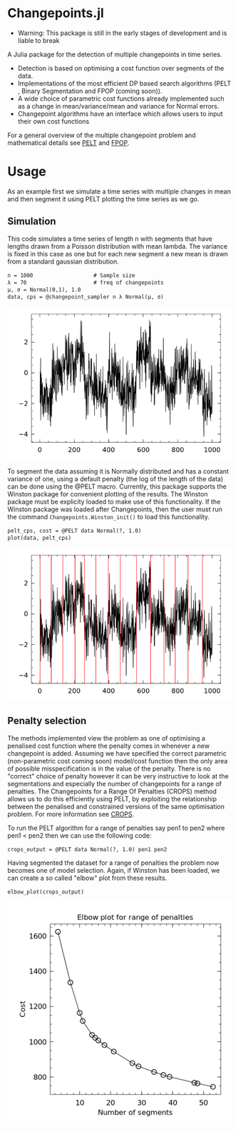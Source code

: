 # Changepoints.jl

* Warning: This package is still in the early stages of development and is liable to break

A Julia package for the detection of multiple changepoints in time series.

- Detection is based on optimising a cost function over segments of the data.
- Implementations of the most efficient DP based search algorithms (PELT , Binary Segmentation and FPOP (coming soon)).
- A wide choice of parametric cost functions already implemented such as a change in mean/variance/mean and variance for Normal errors.
- Changepoint algorithms have an interface which allows users to input their own cost functions

For a general overview of the multiple changepoint problem and mathematical details see [PELT](http://arxiv.org/pdf/1101.1438.pdf) and [FPOP](http://arxiv.org/abs/1409.1842).

# Usage

As an example first we simulate a time series with multiple changes in mean and then segment it using PELT plotting the time series as we go.

## Simulation

This code simulates a time series of length n with segments that have lengths drawn from a Poisson distribution with mean lambda. The variance
is fixed in this case as one but for each new segment a new mean is drawn from a standard gaussian distribution.

```
n = 1000                   # Sample size
λ = 70                     # freq of changepoints
μ, σ = Normal(0,1), 1.0 
data, cps = @changepoint_sampler n λ Normal(μ, σ)
```

![Winston plot of simulated changepoints](/docs/example.png?raw=true "Simulated Changepoints")

To segment the data assuming it is Normally distributed and has a constant variance of one, using a default penalty (the log of the length of the data) can be done using the @PELT macro. Currently, this package supports the Winston package for convenient plotting of the results. The Winston package must be explicity loaded to make use of this functionality. If the Winston package was loaded after Changepoints, then the user must run the command `Changepoints.Winston_init()` to load this functionality.

```
pelt_cps, cost = @PELT data Normal(?, 1.0)
plot(data, pelt_cps) 
```

![Winston plot of Changepoints detected by PELT](/docs/example_pelt.png?raw=true "Changepoints detected by PELT")

## Penalty selection

The methods implemented view the problem as one of optimising a penalised cost function where the penalty comes in whenever a new changepoint is added. Assuming 
we have specified the correct parametric (non-parametric cost coming soon) model/cost function then the only area of possible misspecification is in the 
value of the penalty. There is no "correct" choice of penalty however it can be very instructive to look at the segmentations and especially the number of changepoints
for a range of penalties. The Changepoints for a Range Of Penalties (CROPS) method allows us to do this efficiently using PELT, by exploiting the relationship 
between the penalised and constrained versions of the same optimisation problem. For more information see [CROPS](http://arxiv.org/abs/1412.3617).

To run the PELT algorithm for a range of penalties say pen1 to pen2 where pen1 < pen2 
then we can use the following code:

```
crops_output = @PELT data Normal(?, 1.0) pen1 pen2
```

Having segmented the dataset for a range of penalties the problem now becomes one of model selection. Again, if Winston has been loaded, we can create a so called "elbow" plot from these results.

```
elbow_plot(crops_output)
```
![Winston plot of cost against number of changepoints](/docs/elbowplot.png?raw=true "Elbow plot")
